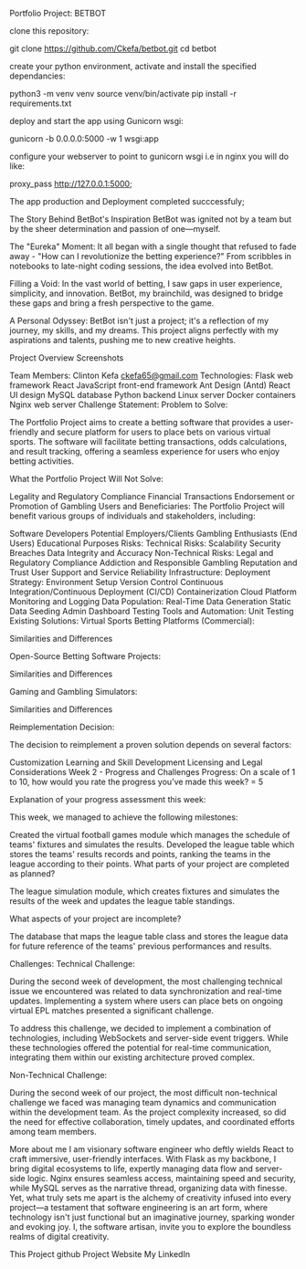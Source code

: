 Portfolio Project: BETBOT

clone this repository:

  git clone https://github.com/Ckefa/betbot.git
  cd betbot

create your python environment, activate and install the specified dependancies:

  python3 -m venv venv
  source venv/bin/activate
  pip install -r requirements.txt

deploy and start the app using Gunicorn wsgi:

  gunicorn -b 0.0.0.0:5000 -w 1 wsgi:app

configure your webserver to point to gunicorn wsgi
i.e in nginx you will do like:

  proxy_pass http://127.0.0.1:5000;

The app production and Deployment completed succcessfuly;

The Story Behind BetBot's Inspiration
BetBot was ignited not by a team but by the sheer determination and passion of one—myself.

The "Eureka" Moment:
It all began with a single thought that refused to fade away - "How can I revolutionize the betting experience?" From scribbles in notebooks to late-night coding sessions, the idea evolved into BetBot.

Filling a Void:
In the vast world of betting, I saw gaps in user experience, simplicity, and innovation. BetBot, my brainchild, was designed to bridge these gaps and bring a fresh perspective to the game.

A Personal Odyssey:
BetBot isn't just a project; it's a reflection of my journey, my skills, and my dreams. This project aligns perfectly with my aspirations and talents, pushing me to new creative heights.

Project Overview
Screenshots

Team Members:
Clinton Kefa ckefa65@gmail.com
Technologies:
Flask web framework
React JavaScript front-end framework
Ant Design (Antd) React UI design
MySQL database
Python backend
Linux server
Docker containers
Nginx web server
Challenge Statement:
Problem to Solve:

The Portfolio Project aims to create a betting software that provides a user-friendly and secure platform for users to place bets on various virtual sports. The software will facilitate betting transactions, odds calculations, and result tracking, offering a seamless experience for users who enjoy betting activities.

What the Portfolio Project Will Not Solve:

Legality and Regulatory Compliance
Financial Transactions
Endorsement or Promotion of Gambling
Users and Beneficiaries:
The Portfolio Project will benefit various groups of individuals and stakeholders, including:

Software Developers
Potential Employers/Clients
Gambling Enthusiasts (End Users)
Educational Purposes
Risks:
Technical Risks:
Scalability
Security Breaches
Data Integrity and Accuracy
Non-Technical Risks:
Legal and Regulatory Compliance
Addiction and Responsible Gambling
Reputation and Trust
User Support and Service Reliability
Infrastructure:
Deployment Strategy:
Environment Setup
Version Control
Continuous Integration/Continuous Deployment (CI/CD)
Containerization
Cloud Platform
Monitoring and Logging
Data Population:
Real-Time Data Generation
Static Data Seeding
Admin Dashboard
Testing Tools and Automation:
Unit Testing
Existing Solutions:
Virtual Sports Betting Platforms (Commercial):

Similarities and Differences

Open-Source Betting Software Projects:

Similarities and Differences

Gaming and Gambling Simulators:

Similarities and Differences

Reimplementation Decision:

The decision to reimplement a proven solution depends on several factors:

Customization
Learning and Skill Development
Licensing and Legal Considerations
Week 2 - Progress and Challenges
Progress:
On a scale of 1 to 10, how would you rate the progress you’ve made this week? = 5

Explanation of your progress assessment this week:

This week, we managed to achieve the following milestones:

Created the virtual football games module which manages the schedule of teams' fixtures and simulates the results.
Developed the league table which stores the teams' results records and points, ranking the teams in the league according to their points.
What parts of your project are completed as planned?

The league simulation module, which creates fixtures and simulates the results of the week and updates the league table standings.

What aspects of your project are incomplete?

The database that maps the league table class and stores the league data for future reference of the teams' previous performances and results.

Challenges:
Technical Challenge:

During the second week of development, the most challenging technical issue we encountered was related to data synchronization and real-time updates. Implementing a system where users can place bets on ongoing virtual EPL matches presented a significant challenge.

To address this challenge, we decided to implement a combination of technologies, including WebSockets and server-side event triggers. While these technologies offered the potential for real-time communication, integrating them within our existing architecture proved complex.

Non-Technical Challenge:

During the second week of our project, the most difficult non-technical challenge we faced was managing team dynamics and communication within the development team. As the project complexity increased, so did the need for effective collaboration, timely updates, and coordinated efforts among team members.

More about me
I am visionary software engineer who deftly wields React to craft immersive, user-friendly interfaces. With Flask as my backbone, I bring digital ecosystems to life, expertly managing data flow and server-side logic. Nginx ensures seamless access, maintaining speed and security, while MySQL serves as the narrative thread, organizing data with finesse. Yet, what truly sets me apart is the alchemy of creativity infused into every project—a testament that software engineering is an art form, where technology isn't just functional but an imaginative journey, sparking wonder and evoking joy. I, the software artisan, invite you to explore the boundless realms of digital creativity.

This Project github
Project Website
My LinkedIn
